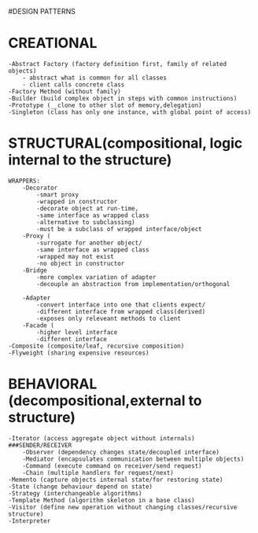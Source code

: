 #DESIGN PATTERNS
    
CREATIONAL
==========
    -Abstract Factory (factory definition first, family of related objects)
        - abstract what is common for all classes
        - client calls concrete class
    -Factory Method (without family)
    -Builder (build complex object in steps with common instructions)
    -Prototype (__clone to other slot of memory,delegation)
    -Singleton (class has only one instance, with global point of access)

STRUCTURAL(compositional, logic internal to the structure)
==========================================================
    WRAPPERS:
        -Decorator 
            -smart proxy
            -wrapped in constructor
            -decorate object at run-time,
            -same interface as wrapped class
            -alternative to subclassing)
            -must be a subclass of wrapped interface/object
        -Proxy (
            -surrogate for another object/
            -same interface as wrapped class
            -wrapped may not exist
            -no object in constructor
        -Bridge 
            -more complex variation of adapter
            -decouple an abstraction from implementation/orthogonal

        -Adapter 
            -convert interface into one that clients expect/
            -different interface from wrapped class(derived)
            -exposes only releveant methods to client
        -Facade (
            -higher level interface
            -different interface 
    -Composite (composite/leaf, recursive composition)
    -Flyweight (sharing expensive resources)

BEHAVIORAL (decompositional,external to structure)
==================================================
    -Iterator (access aggregate object without internals)
    ###SENDER/RECEIVER
        -Observer (dependency changes state/decoupled interface)
        -Mediator (encapsulates communication between multiple objects)
        -Command (execute command on receiver/send request)
        -Chain (multiple handlers for request/next)
    -Memento (capture objects internal state/for restoring state)
    -State (change behaviour depend on state)
    -Strategy (interchangeable algorithms)
    -Template Method (algorithm skeleton in a base class)
    -Visitor (define new operation without changing classes/recursive structure)
    -Interpreter


